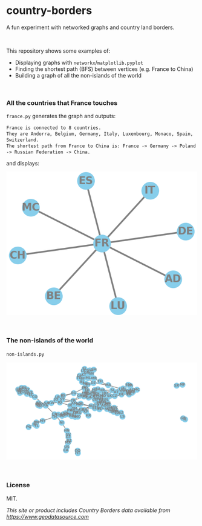# country-borders

A fun experiment with networked graphs and country land borders.

<br>

This repository shows some examples of:

- Displaying graphs with `networkx`/`matplotlib.pyplot`
- Finding the shortest path (BFS) between vertices (e.g. France to China)
- Building a graph of all the non-islands of the world

<br>

### All the countries that France touches

`france.py` generates the graph and outputs:

```
France is connected to 8 countries.
They are Andorra, Belgium, Germany, Italy, Luxembourg, Monaco, Spain, Switzerland.
The shortest path from France to China is: France -> Germany -> Poland -> Russian Federation -> China.
```

and displays:

![A networked graph of all the countries that France touches](https://github.com/healeycodes/country-borders/blob/master/france-connections.png)

<br>

### The non-islands of the world

`non-islands.py`

![A networked graph of all the non-islands -- it's a little squished together](https://github.com/healeycodes/country-borders/blob/master/squished-non-islands.png)

<br>

### License

MIT.

_This site or product includes Country Borders data available from https://www.geodatasource.com_
